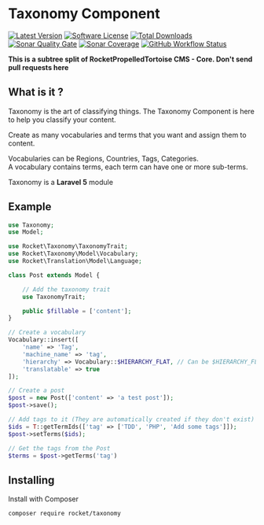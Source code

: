 # Taxonomy Component

[![Latest Version](https://img.shields.io/github/release/RocketPropelledTortoise/Core.svg?style=flat-square)](https://github.com/RocketPropelledTortoise/Core/releases)
[![Software License](https://img.shields.io/badge/license-MIT-brightgreen.svg?style=flat-square)](https://github.com/RocketPropelledTortoise/Core/blob/master/LICENSE.md)
[![Total Downloads](https://img.shields.io/packagist/dt/rocket/core.svg?style=flat-square)](https://packagist.org/packages/rocket/core)
[![Sonar Quality Gate](https://img.shields.io/sonar/alert_status/RocketPropelledTortoise_Core?server=https%3A%2F%2Fsonarcloud.io&style=flat-square)](https://sonarcloud.io/dashboard?id=RocketPropelledTortoise_Core)
[![Sonar Coverage](https://img.shields.io/sonar/coverage/RocketPropelledTortoise_Core?server=https%3A%2F%2Fsonarcloud.io&style=flat-square)](https://sonarcloud.io/dashboard?id=RocketPropelledTortoise_Core)
[![GitHub Workflow Status](https://img.shields.io/github/workflow/status/RocketPropelledTortoise/Core/PHP?style=flat-square)](https://github.com/RocketPropelledTortoise/Core/actions)

__This is a subtree split of RocketPropelledTortoise CMS - Core. Don't send pull requests here__

## What is it ?

Taxonomy is the art of classifying things. The Taxonomy Component is here to help you classify your content.

Create as many vocabularies and terms that you want and assign them to content.

Vocabularies can be Regions, Countries, Tags, Categories.<br />
A vocabulary contains terms, each term can have one or more sub-terms.

Taxonomy is a __Laravel 5__ module

## Example

```php
use Taxonomy;
use Model;

use Rocket\Taxonomy\TaxonomyTrait;
use Rocket\Taxonomy\Model\Vocabulary;
use Rocket\Translation\Model\Language;

class Post extends Model {

    // Add the taxonomy trait
    use TaxonomyTrait;

    public $fillable = ['content'];
}

// Create a vocabulary
Vocabulary::insert([
    'name' => 'Tag',
    'machine_name' => 'tag',
    'hierarchy' => Vocabulary::$HIERARCHY_FLAT, // Can be $HIERARCHY_FLAT, $HIERARCHY_SINGLE_PARENT or $HIERARCHY_MULTIPLE_PARENT
    'translatable' => true
]);

// Create a post
$post = new Post(['content' => 'a test post']);
$post->save();

// Add tags to it (They are automatically created if they don't exist)
$ids = T::getTermIds(['tag' => ['TDD', 'PHP', 'Add some tags']]);
$post->setTerms($ids);

// Get the tags from the Post
$terms = $post->getTerms('tag')

```

## Installing

Install with Composer

```bash
composer require rocket/taxonomy
```

